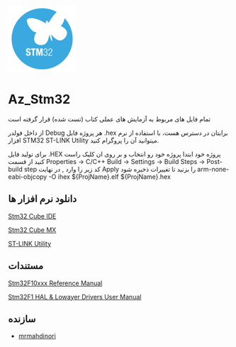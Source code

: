![Logo](https://github.com/mrmahdinori/Az_Stm32/blob/main/Stm32.png)
# Az_Stm32


تمام فایل های مربوط به آزمایش های عملی کتاب (تست شده) قرار گرفته است


از داخل فولدر Debug هر پروژه فایل .hex برایتان در دسترس هست، با استفاده از نرم افزار STM32 ST-LINK Utility میتوانید آن را پروگرام کنید.


برای تولید فایل .HEX پروژه خود ابتدا پروژه خود رو انتخاب و بر روی ان کلیک راست کنید از قسمت
 Properties -> C/C++ Build -> Settings -> Build Steps -> Post-build step
  کد زیر را وارد , در نهایت Apply را بزنید تا تغییرات ذخیره شود
  arm-none-eabi-objcopy -O ihex ${ProjName}.elf ${ProjName}.hex



## دانلود نرم افزار ها


[Stm32 Cube IDE](https://www.st.com/en/development-tools/stm32cubeide.html)

[Stm32 Cube MX](https://www.st.com/en/development-tools/stm32cubemx.html)

[ST-LINK Utility](https://www.st.com/en/development-tools/stsw-link004.html)

## مستندات

[Stm32F10xxx Reference Manual ](https://www.st.com/resource/en/reference_manual/rm0008-stm32f101xx-stm32f102xx-stm32f103xx-stm32f105xx-and-stm32f107xx-advanced-armbased-32bit-mcus-stmicroelectronics.pdf)

[Stm32F1 HAL & Lowayer Drivers User Manual](https://www.st.com/resource/en/user_manual/um1850-description-of-stm32f1-hal-and-lowlayer-drivers-stmicroelectronics.pdf)


 
## سازنده

- [mrmahdinori](https://www.github.com/mrmahdinori)


